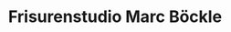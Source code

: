 ---
title: "Frisurenstudio Marc Böckle"
url: /tuebingen/frisurenstudio-marc-boeckle/
shop: Friseur
---